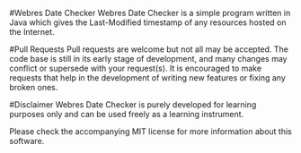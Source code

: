 #Webres Date Checker
Webres Date Checker is a simple program written in Java which gives the Last-Modified timestamp of any resources hosted on the Internet. 

#Pull Requests
Pull requests are welcome but not all may be accepted. The code base is still in its early stage of development, and many changes may conflict or supersede with your request(s). It is encouraged to make requests that help in the development of writing new features or fixing any broken ones.

#Disclaimer
Webres Date Checker is purely developed for learning purposes only and can be used freely as a learning instrument.

Please check the accompanying MIT license for more information about this software.
